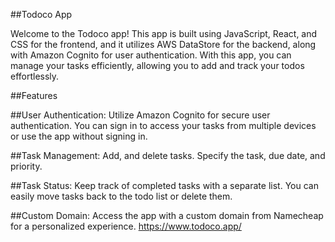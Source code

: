 ##Todoco App

Welcome to the Todoco app! This app is built using JavaScript, React, and CSS for the frontend, and it utilizes AWS DataStore for the backend, along with Amazon Cognito for user authentication. With this app, you can manage your tasks efficiently, allowing you to add and track your todos effortlessly.

##Features

##User Authentication: 
 Utilize Amazon Cognito for secure user authentication. You can sign in to access your tasks from 
 multiple devices or use the app without signing in.

##Task Management: 
 Add, and delete tasks. Specify the task, due date, and priority.

##Task Status: 
 Keep track of completed tasks with a separate list. You can easily move tasks back to the todo 
 list or delete them.

##Custom Domain: 
 Access the app with a custom domain from Namecheap for a personalized experience.
 https://www.todoco.app/

